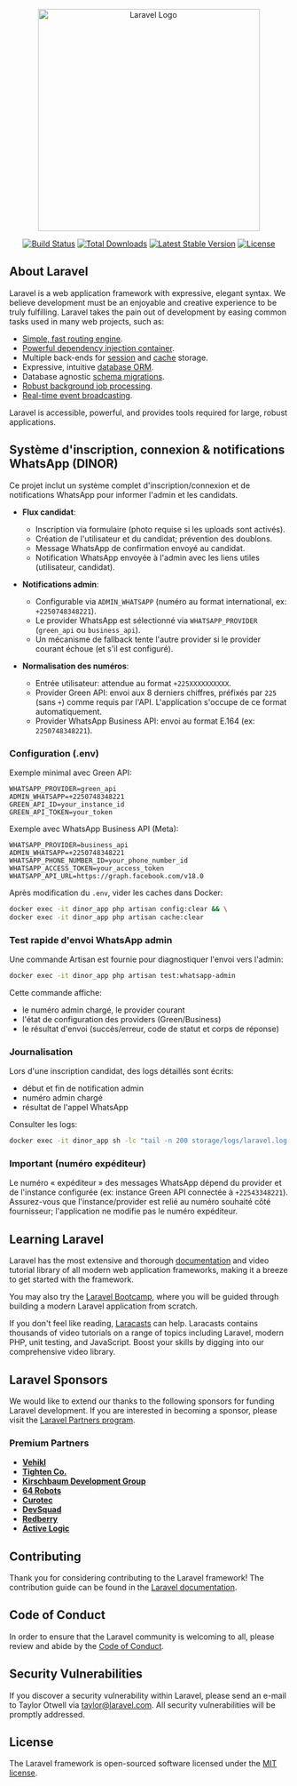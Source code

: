 <p align="center"><a href="https://laravel.com" target="_blank"><img src="https://raw.githubusercontent.com/laravel/art/master/logo-lockup/5%20SVG/2%20CMYK/1%20Full%20Color/laravel-logolockup-cmyk-red.svg" width="400" alt="Laravel Logo"></a></p>

<p align="center">
<a href="https://github.com/laravel/framework/actions"><img src="https://github.com/laravel/framework/workflows/tests/badge.svg" alt="Build Status"></a>
<a href="https://packagist.org/packages/laravel/framework"><img src="https://img.shields.io/packagist/dt/laravel/framework" alt="Total Downloads"></a>
<a href="https://packagist.org/packages/laravel/framework"><img src="https://img.shields.io/packagist/v/laravel/framework" alt="Latest Stable Version"></a>
<a href="https://packagist.org/packages/laravel/framework"><img src="https://img.shields.io/packagist/l/laravel/framework" alt="License"></a>
</p>

## About Laravel

Laravel is a web application framework with expressive, elegant syntax. We believe development must be an enjoyable and creative experience to be truly fulfilling. Laravel takes the pain out of development by easing common tasks used in many web projects, such as:

- [Simple, fast routing engine](https://laravel.com/docs/routing).
- [Powerful dependency injection container](https://laravel.com/docs/container).
- Multiple back-ends for [session](https://laravel.com/docs/session) and [cache](https://laravel.com/docs/cache) storage.
- Expressive, intuitive [database ORM](https://laravel.com/docs/eloquent).
- Database agnostic [schema migrations](https://laravel.com/docs/migrations).
- [Robust background job processing](https://laravel.com/docs/queues).
- [Real-time event broadcasting](https://laravel.com/docs/broadcasting).

Laravel is accessible, powerful, and provides tools required for large, robust applications.

## Système d'inscription, connexion & notifications WhatsApp (DINOR)

Ce projet inclut un système complet d'inscription/connexion et de notifications WhatsApp pour informer l'admin et les candidats.

- **Flux candidat**:
  - Inscription via formulaire (photo requise si les uploads sont activés).
  - Création de l'utilisateur et du candidat; prévention des doublons.
  - Message WhatsApp de confirmation envoyé au candidat.
  - Notification WhatsApp envoyée à l'admin avec les liens utiles (utilisateur, candidat).

- **Notifications admin**:
  - Configurable via `ADMIN_WHATSAPP` (numéro au format international, ex: `+2250748348221`).
  - Le provider WhatsApp est sélectionné via `WHATSAPP_PROVIDER` (`green_api` ou `business_api`).
  - Un mécanisme de fallback tente l'autre provider si le provider courant échoue (et s'il est configuré).

- **Normalisation des numéros**:
  - Entrée utilisateur: attendue au format `+225XXXXXXXXXX`.
  - Provider Green API: envoi aux 8 derniers chiffres, préfixés par `225` (sans `+`) comme requis par l'API. L'application s'occupe de ce format automatiquement.
  - Provider WhatsApp Business API: envoi au format E.164 (ex: `2250748348221`).

### Configuration (.env)

Exemple minimal avec Green API:

```env
WHATSAPP_PROVIDER=green_api
ADMIN_WHATSAPP=+2250748348221
GREEN_API_ID=your_instance_id
GREEN_API_TOKEN=your_token
```

Exemple avec WhatsApp Business API (Meta):

```env
WHATSAPP_PROVIDER=business_api
ADMIN_WHATSAPP=+2250748348221
WHATSAPP_PHONE_NUMBER_ID=your_phone_number_id
WHATSAPP_ACCESS_TOKEN=your_access_token
WHATSAPP_API_URL=https://graph.facebook.com/v18.0
```

Après modification du `.env`, vider les caches dans Docker:

```bash
docker exec -it dinor_app php artisan config:clear && \
docker exec -it dinor_app php artisan cache:clear
```

### Test rapide d'envoi WhatsApp admin

Une commande Artisan est fournie pour diagnostiquer l'envoi vers l'admin:

```bash
docker exec -it dinor_app php artisan test:whatsapp-admin
```

Cette commande affiche:
- le numéro admin chargé, le provider courant
- l'état de configuration des providers (Green/Business)
- le résultat d'envoi (succès/erreur, code de statut et corps de réponse)

### Journalisation

Lors d'une inscription candidat, des logs détaillés sont écrits:
- début et fin de notification admin
- numéro admin chargé
- résultat de l'appel WhatsApp

Consulter les logs:

```bash
docker exec -it dinor_app sh -lc "tail -n 200 storage/logs/laravel.log | cat"
```

### Important (numéro expéditeur)

Le numéro « expéditeur » des messages WhatsApp dépend du provider et de l'instance configurée (ex: instance Green API connectée à `+22543348221`). Assurez-vous que l'instance/provider est relié au numéro souhaité côté fournisseur; l'application ne modifie pas le numéro expéditeur.

## Learning Laravel

Laravel has the most extensive and thorough [documentation](https://laravel.com/docs) and video tutorial library of all modern web application frameworks, making it a breeze to get started with the framework.

You may also try the [Laravel Bootcamp](https://bootcamp.laravel.com), where you will be guided through building a modern Laravel application from scratch.

If you don't feel like reading, [Laracasts](https://laracasts.com) can help. Laracasts contains thousands of video tutorials on a range of topics including Laravel, modern PHP, unit testing, and JavaScript. Boost your skills by digging into our comprehensive video library.

## Laravel Sponsors

We would like to extend our thanks to the following sponsors for funding Laravel development. If you are interested in becoming a sponsor, please visit the [Laravel Partners program](https://partners.laravel.com).

### Premium Partners

- **[Vehikl](https://vehikl.com)**
- **[Tighten Co.](https://tighten.co)**
- **[Kirschbaum Development Group](https://kirschbaumdevelopment.com)**
- **[64 Robots](https://64robots.com)**
- **[Curotec](https://www.curotec.com/services/technologies/laravel)**
- **[DevSquad](https://devsquad.com/hire-laravel-developers)**
- **[Redberry](https://redberry.international/laravel-development)**
- **[Active Logic](https://activelogic.com)**

## Contributing

Thank you for considering contributing to the Laravel framework! The contribution guide can be found in the [Laravel documentation](https://laravel.com/docs/contributions).

## Code of Conduct

In order to ensure that the Laravel community is welcoming to all, please review and abide by the [Code of Conduct](https://laravel.com/docs/contributions#code-of-conduct).

## Security Vulnerabilities

If you discover a security vulnerability within Laravel, please send an e-mail to Taylor Otwell via [taylor@laravel.com](mailto:taylor@laravel.com). All security vulnerabilities will be promptly addressed.

## License

The Laravel framework is open-sourced software licensed under the [MIT license](https://opensource.org/licenses/MIT).
